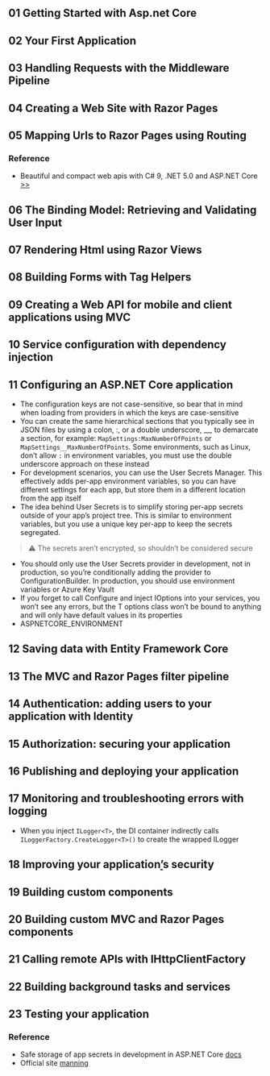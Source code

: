 ## 01 Getting Started with Asp.net Core

## 02 Your First Application

## 03 Handling Requests with the Middleware Pipeline

## 04 Creating a Web Site with Razor Pages

## 05 Mapping Urls to Razor Pages using Routing

### Reference

- Beautiful and compact web apis with C# 9, .NET 5.0 and ASP.NET Core [>>](https://www.strathweb.com/2020/10/beautiful-and-compact-web-apis-with-c-9-net-5-0-and-asp-net-core/)

## 06 The Binding Model: Retrieving and Validating User Input

## 07 Rendering Html using Razor Views

## 08 Building Forms with Tag Helpers

## 09 Creating a Web API for mobile and client applications using MVC

## 10 Service configuration with dependency injection



## 11 Configuring an ASP.NET Core application

- The configuration keys are not case-sensitive, so bear that in mind when loading from providers in which the keys are case-sensitive
- You can create the same hierarchical sections that you typically see in JSON files by using a colon, :, or a double underscore, __, to demarcate a section, for example: `MapSettings:MaxNumberOfPoints` or `MapSettings__MaxNumberOfPoints`. Some environments, such as Linux, don’t allow `:` in environment variables, you must use the double underscore approach on these instead
- For development scenarios, you can use the User Secrets Manager. This effectively adds per-app environment variables, so you can have different settings for each app, but store them in a different location from the app itself
- The idea behind User Secrets is to simplify storing per-app secrets outside of your app’s project tree. This is similar to environment variables, but you use a unique key per-app to keep the secrets segregated.
> :warning: The secrets aren’t encrypted, so shouldn’t be considered secure
- You should only use the User Secrets provider in development, not in production, so you’re conditionally adding the provider to ConfigurationBuilder. In production, you should use environment variables or Azure Key Vault
- If you forget to call Configure<T> and inject IOptions<T> into your services, you won’t see any errors, but the T options class won’t be bound to anything and will only have default values in its properties
- ASPNETCORE_ENVIRONMENT

## 12 Saving data with Entity Framework Core

## 13  The MVC and Razor Pages filter pipeline

## 14 Authentication: adding users to your application with Identity

## 15 Authorization: securing your application

## 16 Publishing and deploying your application

## 17 Monitoring and troubleshooting errors with logging

- When you inject `ILogger<T>`, the DI container indirectly calls `ILoggerFactory.CreateLogger<T>()` to create the wrapped ILogger

## 18 Improving your application[’](https://livebook.manning.com/book/asp-net-core-in-action-second-edition/chapter-18/v-6/)s security

## 19 Building custom components

## 20 Building custom MVC and Razor Pages components

## 21 Calling remote APIs with IHttpClientFactory

## 22 Building background tasks and services

## 23 Testing your application

### Reference

- Safe storage of app secrets in development in ASP.NET Core [docs](https://docs.microsoft.com/en-us/aspnet/core/security/app-secrets)
- Official site [manning](https://www.manning.com/books/asp-net-core-in-action-second-edition)